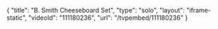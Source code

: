 {
    "title": "B. Smith Cheeseboard Set",
    "type": "solo",
    "layout": "iframe-static",
    "videoId": "111180236",
    "url": "\/tvpembed\/111180236"
}